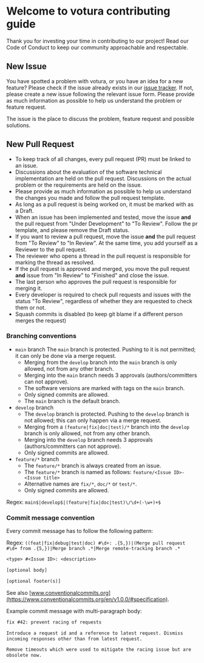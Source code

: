 # Welcome to votura contributing guide

Thank you for investing your time in contributing to our project!
Read our Code of Conduct to keep our community approachable and respectable.

## New Issue

You have spotted a problem with votura, or you have an idea for a new feature?
Please check if the issue already exists in our [issue tracker](https://github.com/SE-UUlm/votura/issues).
If not, please create a new issue following the relevant issue form.
Please provide as much information as possible to help us understand the problem or feature request.

The issue is the place to discuss the problem, feature request and possible solutions.

## New Pull Request

- To keep track of all changes, every pull request (PR) must be linked to an issue.
- Discussions about the evaluation of the software technical implementation are held on the pull request. Discussions on the actual problem or the requirements are held on the issue.
- Please provide as much information as possible to help us understand the changes you made and follow the pull request template.
- As long as a pull request is being worked on, it must be marked with as a Draft.
- When an issue has been implemented and tested, move the issue **and** the pull request from "Under Development" to "To Review". Follow the pr template, and please remove the Draft status.
- If you want to review a pull request, move the issue **and** the pull request from "To Review" to "In Review". At the same time, you add yourself as a Reviewer to the pull request.
- The reviewer who opens a thread in the pull request is responsible for marking the thread as resolved.
- If the pull request is approved and merged, you move the pull request **and** issue from "In Review" to "Finished" and close the issue.
- The last person who approves the pull request is responsible for merging it.
- Every developer is required to check pull requests and issues with the status "To Review", regardless of whether they are requested to check them or not.
- Squash commits is disabled (to keep git blame if a different person merges the request)

### Branching conventions

- `main` branch
  The `main` branch is protected. Pushing to it is not permitted; it can only be done via a merge request.
  - Merging from the `develop` branch into the `main` branch is only allowed, not from any other branch.
  - Merging into the `main` branch needs 3 approvals (authors/committers can not approve).
  - The software versions are marked with tags on the `main` branch.
  - Only signed commits are allowed.
  - The `main` branch is the default branch.
- `develop` branch
  - The `develop` branch is protected. Pushing to the `develop` branch is not allowed; this can only happen via a merge request.
  - Merging from a `(feature|fix|doc|test)/*` branch into the `develop` branch is only allowed, not from any other branch.
  - Merging into the `develop` branch needs 3 approvals (authors/committers can not approve).
  - Only signed commits are allowed.
- `feature/*` branch
  - The `feature/*` branch is always created from an issue.
  - The `feature/*` branch is named as follows: `feature/<Issue ID>-<Issue title>`
  - Alternative names are `fix/*`, `doc/*` or `test/*`.
  - Only signed commits are allowed.

Regex: `main$|develop$|(feature|fix|doc|test)\/\d+(-\w+)+$`

### Commit message convention

Every commit message has to follow the following pattern:

Regex: `((feat|fix|debug|test|doc) #\d+: .{5,})|(Merge pull request #\d+ from .{5,})|Merge branch .*|Merge remote-tracking branch .*`

```txt
<type> #<Issue ID>: <description>

[optional body]

[optional footer(s)]
```

See also [www.conventionalcommits.org](https://www.conventionalcommits.org/en/v1.0.0/#specification).

Example commit message with multi-paragraph body:

```txt
fix #42: prevent racing of requests

Introduce a request id and a reference to latest request. Dismiss
incoming responses other than from latest request.

Remove timeouts which were used to mitigate the racing issue but are
obsolete now.
```
